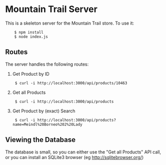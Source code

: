 # Mountain Trail Server

This is a skeleton server for the Mountain Trail store.
To use it:

        $ npm install
        $ node index.js

## Routes

The server handles the following routes:

1. Get Product by ID

        $ curl -i http://localhost:3000/api/products/10463

1. Get all Products

        $ curl -i http://localhost:3000/api/products

1. Get Product by (exact) Search

        $ curl -i http://localhost:3000/api/products?name=Meindl%20Borneo%202%20Lady

## Viewing the Database

The database is small, so you can either use the "Get all Products" API call,
or you can install an SQLite3 browser (eg http://sqlitebrowser.org/)

